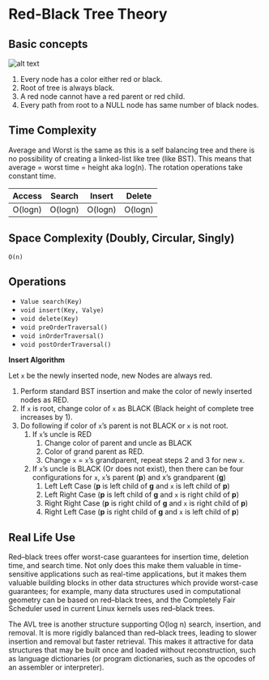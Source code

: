 # Red-Black Tree  Theory


## Basic concepts

![alt text](https://upload.wikimedia.org/wikipedia/commons/thumb/6/66/Red-black_tree_example.svg/320px-Red-black_tree_example.svg.png "Red-Black tree")


1. Every node has a color either red or black.
2. Root of tree is always black.
3. A red node cannot have a red parent or red child.
4. Every path from root to a NULL node has same number of black nodes.



## Time Complexity

Average and Worst is the same as this is a self balancing tree and
there is no possibility of creating a linked-list like tree (like BST). This means that average = worst time = height
aka log(n). The rotation operations take constant time.

| Access | Search | Insert | Delete |
|:-------:|:-------:|:-------:|:-------:|
| O(logn) | O(logn) | O(logn) | O(logn) |

## Space Complexity (Doubly, Circular, Singly)
`O(n)`

## Operations
- `Value search(Key)`
- `void insert(Key, Valye)`
- `void delete(Key)`
- `void preOrderTraversal()`
- `void inOrderTraversal()`
- `void postOrderTraversal()`

**Insert Algorithm**

Let `x` be the newly inserted node, new Nodes are always red.

1. Perform standard BST insertion and make the color of newly inserted nodes as RED.
2. If `x` is root, change color of `x` as BLACK (Black height of complete tree increases by 1).
3. Do following if color of `x`’s parent is not BLACK or `x` is not root.
    1. If `x`’s uncle is RED
        1. Change color of parent and uncle as BLACK
        2. Color of grand parent as RED.
        3. Change `x` = `x`’s grandparent, repeat steps 2 and 3 for new `x`.
    2. If `x`’s uncle is BLACK (Or does not exist), then there can be four configurations for `x`, `x`’s parent (**p**) and x’s grandparent (**g**)
        1. Left Left Case (**p** is left child of **g** and `x` is left child of **p**)
        2. Left Right Case (**p** is left child of **g** and `x` is right child of **p**)
        3. Right Right Case (**p** is right child of **g** and `x` is right child of **p**)
        4. Right Left Case (**p** is right child of **g** and `x` is left child of **p**)

## Real Life Use

Red–black trees offer worst-case guarantees for insertion time, deletion time, and search time. 
Not only does this make them valuable in time-sensitive applications such as real-time applications, 
but it makes them valuable building blocks in other data structures which provide worst-case guarantees; 
for example, many data structures used in computational geometry can be based on red–black trees,
and the Completely Fair Scheduler used in current Linux kernels uses red–black trees.

The AVL tree is another structure supporting O(log n) search, insertion, and removal. 
It is more rigidly balanced than red–black trees, leading to slower insertion and removal but faster retrieval. 
This makes it attractive for data structures that may be built once and loaded without reconstruction, 
such as language dictionaries (or program dictionaries, such as the opcodes of an assembler or interpreter).
